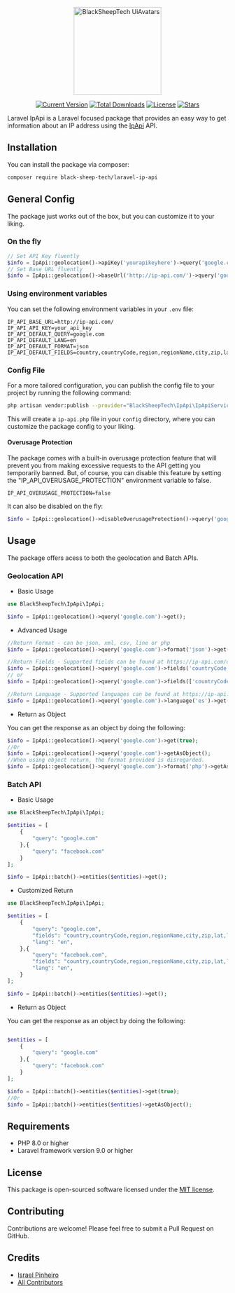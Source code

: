 <p align="center">
    <a href="https://github.com/BlackSheepTech/laravel-ip-api" target="_blank">
        <img src="https://avatars.githubusercontent.com/u/85756821?s=400&u=14843f72938dc40cbd14400f5b3daad45f054f43&v=4" width="200" alt="BlackSheepTech UiAvatars">
    </a>
</p>

<p align="center">
    <a href="https://packagist.org/packages/black-sheep-tech/laravel-ip-api"><img src="https://img.shields.io/packagist/v/black-sheep-tech/laravel-ip-api" alt="Current Version"></a>
    <a href="https://packagist.org/packages/black-sheep-tech/laravel-ip-api"><img src="https://img.shields.io/packagist/dt/black-sheep-tech/laravel-ip-api" alt="Total Downloads"></a>
    <a href="https://packagist.org/packages/black-sheep-tech/laravel-ip-api"><img src="https://img.shields.io/github/license/BlackSheepTech/laravel-ip-api" alt="License"></a>
    <a href="https://packagist.org/packages/black-sheep-tech/laravel-ip-api"><img src="https://img.shields.io/github/stars/BlackSheepTech/laravel-ip-api" alt="Stars"></a>
</p>

Laravel IpApi is a Laravel focused package that provides an easy way to get information about an IP address using the [IpApi](https://ip-api.com/) API.

## Installation

You can install the package via composer:

```bash
composer require black-sheep-tech/laravel-ip-api
```

## General Config

The package just works out of the box, but you can customize it to your liking.

### On the fly

```php
// Set API Key fluently
$info = IpApi::geolocation()->apiKey('yourapikeyhere')->query('google.com')->get();
// Set Base URL fluently
$info = IpApi::geolocation()->baseUrl('http://ip-api.com/')->query('google.com')->get();
```

### Using environment variables

You can set the following environment variables in your `.env` file:

```dotenv
IP_API_BASE_URL=http://ip-api.com/
IP_API_API_KEY=your_api_key
IP_API_DEFAULT_QUERY=google.com
IP_API_DEFAULT_LANG=en
IP_API_DEFAULT_FORMAT=json
IP_API_DEFAULT_FIELDS=country,countryCode,region,regionName,city,zip,lat,lon,timezone,isp,org,as,query
```

### Config File

For a more tailored configuration, you can publish the config file to your project by running the following command:

```bash
php artisan vendor:publish --provider="BlackSheepTech\IpApi\IpApiServiceProvider"
```

This will create a `ip-api.php` file in your `config` directory, where you can customize the package config to your liking.

#### Overusage Protection

The package comes with a built-in overusage protection feature that will prevent you from making excessive requests to the API getting you temporarily banned. But, of course, you can disable this feature by setting the "IP_API_OVERUSAGE_PROTECTION" environment variable to false.

```dotenv
IP_API_OVERUSAGE_PROTECTION=false
```

It can also be disabled on the fly:

```php
$info = IpApi::geolocation()->disableOverusageProtection()->query('google.com')->get();
```

## Usage

The package offers acess to both the geolocation and Batch APIs.

### Geolocation API

- Basic Usage

```php
use BlackSheepTech\IpApi\IpApi;

$info = IpApi::geolocation()->query('google.com')->get();
```

- Advanced Usage

```php
//Return Format - can be json, xml, csv, line or php
$info = IpApi::geolocation()->query('google.com')->format('json')->get();

//Return Fields - Supported fields can be found at https://ip-api.com/docs/api:json
$info = IpApi::geolocation()->query('google.com')->fields('countryCode,lat,lon,timezone,query')->get();
// or
$info = IpApi::geolocation()->query('google.com')->fields(['countryCode', 'lat', 'lon', 'timezone', 'query'])->get();

//Return Language - Supported languages can be found at https://ip-api.com/docs/api:json
$info = IpApi::geolocation()->query('google.com')->language('es')->get();
```

- Return as Object

You can get the response as an object by doing the following:

```php
$info = IpApi::geolocation()->query('google.com')->get(true);
//Or
$info = IpApi::geolocation()->query('google.com')->getAsObject();
//When using object return, the format provided is disregarded.
$info = IpApi::geolocation()->query('google.com')->format('php')->getAsObject(); //->format('php') will be ignored and have no impact on the response.
```

### Batch API

- Basic Usage

```php
use BlackSheepTech\IpApi\IpApi;

$entities = [
    {
        "query": "google.com"
    },{
        "query": "facebook.com"
    }
];

$info = IpApi::batch()->entities($entities)->get();
```

- Customized Return

```php
use BlackSheepTech\IpApi\IpApi;

$entities = [
    {
        "query": "google.com",
        "fields": "country,countryCode,region,regionName,city,zip,lat,lon,timezone,isp,org,as,query",
        "lang": "en",
    },{
        "query": "facebook.com",
        "fields": "country,countryCode,region,regionName,city,zip,lat,lon,timezone,isp,org,as,query",
        "lang": "en",
    }
];

$info = IpApi::batch()->entities($entities)->get();
```

- Return as Object

You can get the response as an object by doing the following:

```php

$entities = [
    {
        "query": "google.com"
    },{
        "query": "facebook.com"
    }
];

$info = IpApi::batch()->entities($entities)->get(true);
//Or
$info = IpApi::batch()->entities($entities)->getAsObject();
```

## Requirements

- PHP 8.0 or higher
- Laravel framework version 9.0 or higher

## License

This package is open-sourced software licensed under the [MIT license](LICENSE).

## Contributing

Contributions are welcome! Please feel free to submit a Pull Request on GitHub.

## Credits

- [Israel Pinheiro](https://github.com/IsraelPinheiro)
- [All Contributors](https://github.com/BlackSheepTech/laravel-ip-api/graphs/contributors)
